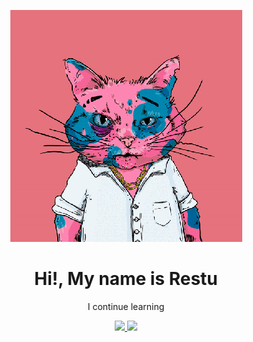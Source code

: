 
<p align="center">
<img src="https://raw.githubusercontent.com/rstsfyn/my_porto/main/img/profile/cat.webp">
</p>

<div align="center">
  <h1>Hi!, My name is Restu</h1>
</div>

<p align="center">
I continue learning
</p>


<div align="center">
  <a href="https://github.com/rstsfyn">
  <img height="150em" src="https://github-readme-stats.vercel.app/api/top-langs/?username=rstsfyn&layout=compact&langs_count=20&theme=tokyonight"/>
  <img height="150em" src="https://github-readme-stats.vercel.app/api?username=rstsfyn&show_icons=true&theme=tokyonight&include_all_commits=true&count_private=true"/>
</div>
